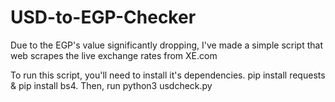 # USD-to-EGP-Checker
Due to the EGP's value significantly dropping, I've made a simple script that web scrapes the live exchange rates from XE.com

To run this script, you'll need to install it's dependencies. pip install requests & pip install bs4. Then, run python3 usdcheck.py
